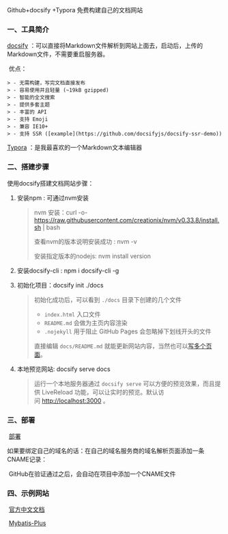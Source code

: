 Github+docsify +Typora 免费构建自己的文档网站

### 一、工具简介

[docsify](https://docsify.js.org/#/) ：可以直接将Markdown文件解析到网站上面去，启动后，上传的Markdown文件，不需要重启服务器。

​	优点：

	> - 无需构建，写完文档直接发布
	> - 容易使用并且轻量 (~19kB gzipped)
	> - 智能的全文搜索
	> - 提供多套主题
	> - 丰富的 API
	> - 支持 Emoji
	> - 兼容 IE10+
	> - 支持 SSR ([example](https://github.com/docsifyjs/docsify-ssr-demo))

[Typora](https://www.typora.io/) ：是我最喜欢的一个Markdown文本编辑器

### 二、搭建步骤

使用docsify搭建文档网站步骤：

1. 安装npm : 可通过nvm安装

   >nvm 安装：curl -o- https://raw.githubusercontent.com/creationix/nvm/v0.33.8/install.sh | bash
   >
   >查看nvm的版本说明安装成功 : nvm -v 
   >
   >安装指定版本的nodejs: nvm install  version

2. 安装docsify-cli : npm i docsify-cli -g 

3. 初始化项目：docsify init ./docs 

   >初始化成功后，可以看到 `./docs` 目录下创建的几个文件
   >
   >- `index.html` 入口文件
   >- `README.md` 会做为主页内容渲染
   >- `.nojekyll` 用于阻止 GitHub Pages 会忽略掉下划线开头的文件
   >
   >直接编辑 `docs/README.md` 就能更新网站内容，当然也可以[写多个页面](https://docsify.js.org/#/zh-cn/more-pages)。

4. 本地预览网站: docsify serve docs 

   >运行一个本地服务器通过 `docsify serve` 可以方便的预览效果，而且提供 LiveReload 功能，可以让实时的预览。默认访问 [http://localhost:3000](http://localhost:3000/) 。 

### 三、部署

​	[部署](https://docsify.js.org/#/zh-cn/deploy)

​	如果要绑定自己的域名的话：在自己的域名服务商的域名解析页面添加一条CNAME记录：​

​	GitHub在验证通过之后，会自动在项目中添加一个CNAME文件

### 四、示例网站

​	[官方中文文档](https://docsify.js.org/#/zh-cn/)

​	[Mybatis-Plus](http://mp.baomidou.com/#/)

